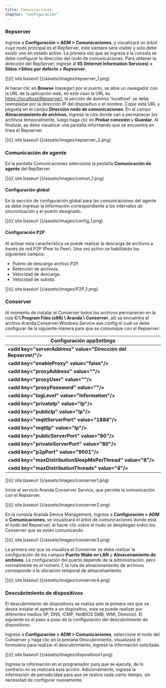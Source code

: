 ```yaml
---
title: Comunicaciones
chapter: "configuracion"
---
```


### Repserver

Ingrese a **Configuración &gt; ADM &gt; Comunicaciones**, y visualizará un árbol cuyo nodo principal es el RepServer, este siempre será visible y solo debe existir uno en estado activo. La primera vez que se ingresa a la consola se debe configurar la dirección del nodo de comunicaciones. Para obtener la dirección del RepServer, ingrese al **IIS (Internet Information Services) &gt; Sitios &gt;Sitios por defecto &gt; Repserver**.

[]({{ site.baseurl }}/assets/images/repserver_1.png)

Al hacer clic en **Browse** (navegar) por el puerto, se abre un navegador con la URL de la aplicación web, en este caso la URL es [https://localhost/Repserver/](https://localhost/Repserver/), la sección de dominio &#039;localhost&#039; se debe reemplazar por la dirección IP del dispositivo o el nombre. Copie esta URL y péguela en el campo **Dirección nodo de comunicaciones**. En el campo **Almacenamiento de archivos**, ingrese la ruta donde van a permanecer los archivos temporalmente, luego haga clic en **Probar conexión** y **Guardar**. Al finalizar, se debe visualizar una pantalla informando que se encuentra en línea el Repserver.

[]({{ site.baseurl }}/assets/images/repserver_2.png)

### Comunicación de agente

En la pantalla Comunicaciones seleccione la pestaña **Comunicación de agente** del RepServer.

[]({{ site.baseurl }}/assets/images/comun_1.png)

#### Configuración global

En la sección de configuración global para las comunicaciones del agente se debe ingresar la información correspondiente a los intervalos de sincronización y el puerto designado.

[]({{ site.baseurl }}/assets/images/config_1.png)

#### Configuración P2P

Al activar esta característica se puede realizar la descarga de archivos a través de red P2P (Peer to Peer). Una vez activo se habilitarán los siguientes campos:

*   Puerto de descarga archivo P2P.
*   Retención de archivos.
*   Velocidad de descarga.
*   Velocidad de subida.

[]({{ site.baseurl }}/assets/images/P2P_1.png)

### Conserver

Al momento de instalar el Conserver todos los archivos permanecen en la ruta **C:\ Program Files (x86) \ Aranda \ Conserver**, allí se encuentra el archivo Aranda.Conserver.Windows.Service.exe.config el cual se debe configurar de la siguiente manera para que se comunique con el Repserver:

| **Configuración appSettings** |
| --- |
| **&lt;add key=&quot;serverAddress&quot; value=&quot;Dirección del Repserver/&quot;/&gt;** | Dirección donde se encuentra el Repserver |
| **&lt;add key=&quot;enableProxy&quot; value=&quot;false&quot;/&gt;** | En caso de usar Proxy se habilita la etiqueta enableProxy con valor &quot;true&quot; |
| **&lt;add key=&quot;proxyAddress&quot; value=&quot;&quot;/&gt;** | Dirección del proxy |
| **&lt;add key=&quot;proxyUser&quot; value=&quot;&quot;/&gt;** | Usuario del Proxy |
| **&lt;add key=&quot;proxyPassword&quot; value=&quot;&quot;/&gt;** | Password del proxy |
| **&lt;add key=&quot;logLevel&quot; value=&quot;Information&quot;/&gt;** | Nivel de verbosidad log del conserver; &quot;Information&quot;, &quot;Debug&quot;, &quot;Detailed&quot;, &quot;verbose&quot;. Por defecto se encuentra parametrizado &quot;Information&quot;. |
| **&lt;add key=&quot;privateIp&quot; value=&quot;Ip&quot;/&gt;** | Identificador en la red Interna del Conserver, debe ir la Ip. |
| **&lt;add key=&quot;publicIp&quot; value=&quot;Ip&quot;/&gt;** | Identificador de red del conserver desde el exterior, debe ir la Ip. (En Caso de que no se requiera se coloca la misma dirección Ip privada). |
| **&lt;add key=&quot;mqttServerPort&quot; value=&quot;1884&quot;/&gt;** | Puerto de Comunicación de mqtt, por defecto se encuentra parametrizado el &quot;1884&quot;. |
| **&lt;add key=&quot;mqttIp&quot; value=&quot;Ip&quot;/&gt;** | Identificador de Mqtt en la red Interna, debe ir la IP. |
| **&lt;add key=&quot;publicServerPort&quot; value=&quot;80&quot;/&gt;** | Puerto de Comunicación red pública de Conserver, por defecto se encuentra parametrizado el &quot;80&quot;. |
| **&lt;add key=&quot;privateServerPort&quot; value=&quot;80&quot;/&gt;** | Puerto de Comunicación red privada de Conserver, por defecto se encuentra parametrizado el &quot;80&quot;. |
| **&lt;add key=&quot;p2pPort&quot; value=&quot;9501&quot;/&gt;** | Puerto para conexiones p2p, por defecto se encuentra parametrizado el &quot;9501&quot;. |
| **&lt;add key=&quot;maxDistributionSleepMsPerThread&quot; value=&quot;8&quot;/&gt;** |  |
| **&lt;add key=&quot;maxDistributionThreads&quot; value=&quot;4&quot;/&gt;** | Estos dos últimos tag son utilizados para el funcionamiento interno del sistema, no se deben modificar. |

[]({{ site.baseurl }}/assets/images/conserver1.png)

Inicie el servicio Aranda Conserver Service, que permite la comunicación con el Repserver.

[]({{ site.baseurl }}/assets/images/conserver2.png)

En la consola Aranda Device Management, ingrese a **Configuración &gt; ADM &gt; Comunicaciones**, se visualizará el árbol de comunicaciones donde está el nodo del Repserver, al hacer clic sobre el nodo se despliegan todos los Conserver que se están comunicando.

[]({{ site.baseurl }}/assets/images/conserver3.png)

La primera vez que se visualiza el Conserver se debe realizar la configuración de los campos **Puerto Wake on LAN** y **Almacenamiento de archivos**. La configuración del puerto depende de la administración, pero normalmente es el número 7, la ruta de almacenamiento de archivos corresponde a la ubicación temporal de almacenamiento.

[]({{ site.baseurl }}/assets/images/conserver4.png)

### Descubrimiento de dispositivos

El descubrimiento de dispositivos se realiza solo la primera vez que se desea instalar el agente a un dispositivo, este se puede realizar por diferentes medios (IP, DNS, ICMP, NetBIOS SMB, WMI, Dominio). El siguiente es el paso a paso de la configuración del descubrimiento de dispositivos.

Ingrese a **Configuración &gt; ADM &gt; Comunicaciones**, seleccione el nodo del Conserver y haga clic en la pestaña Descubrimiento, visualizará el formulario para realizar el descubrimiento, ingrese la información solicitada.

[]({{ site.baseurl }}/assets/images/dispositivos1.png)

Ingrese la información en el programador para que se ejecute, de lo contrario no se realizará esta acción. Adicionalmente, ingrese la información de periodicidad para que se realice cada cierto tiempo, sin necesidad de configurar nuevamente.
